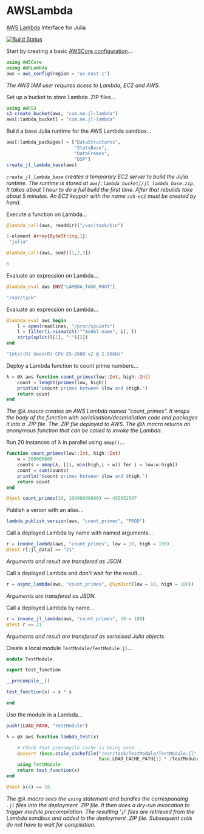 # AWSLambda

[AWS Lambda](https://aws.amazon.com/documentation/lambda/) Interface for Julia

[![Build Status](https://travis-ci.org/samoconnor/AWSLambda.jl.svg)](https://travis-ci.org/samoconnor/AWSLambda.jl)


Start by creating a basic [AWSCore configuration](https://github.com/samoconnor/AWSCore.jl#configuration)...

```julia
using AWSCore
using AWSLambda
aws = aws_config(region = "us-east-1")
```

_The AWS IAM user requires acess to Lambda, EC2 and AWS._

Set up a bucket to store Lambda .ZIP files...

```julia
using AWSS3
s3_create_bucket(aws, "com.me.jl-lambda")
aws[:lambda_bucket] = "com.me.jl-lambda"
```


Build a base Julia runtime for the AWS Lambda sandbox...

```julia
aws[:lambda_packages] = ["DataStructures",
                         "StatsBase",
                         "DataFrames",
                         "DSP"]
create_jl_lambda_base(aws)
```

_`create_jl_lambda_base` creates a temporary EC2 server to build the Julia runtime.
The runtime is stored at `aws[:lambda_bucket]/jl_lambda_base.zip`.
It takes about 1 hour to do a full build the first time.
After that rebuilds take about 5 minutes.
An EC2 keypair with the name `ssh-ec2` must be created by hand._


Execute a function on Lambda...
```julia
@lambda_call(aws, readdir)("/var/task/bin")

1-element Array{ByteString,1}:
 "julia"

@lambda_call(aws, sum)([1,2,3])

6
```


Evaluate an expression on Lambda...
```julia
@lambda_eval aws ENV["LAMBDA_TASK_ROOT"]

"/var/task"
```

Evaluate an expression on Lambda...
```julia
@lambda_eval aws begin
    l = open(readlines, "/proc/cpuinfo")
    l = filter(i->ismatch(r"^model name", i), l)
    strip(split(l[1], ":")[2])
end

"Intel(R) Xeon(R) CPU E5-2680 v2 @ 2.80GHz"
```


Deploy a Lambda function to count prime numbers...

```julia
λ = @λ aws function count_primes(low::Int, high::Int)
    count = length(primes(low, high))
    println("$count primes between $low and $high.")
    return count
end
```
_The @λ macro creates an AWS Lambda named "count_primes". It wraps the body
of the function with serialisation/deserialistion code and packages it into
a .ZIP file. The .ZIP file deployed to AWS. The @λ macro returns an
anonymous function that can be called to invoke the Lambda._

Run 20 instances of λ in parallel using `amap()`...

```julia
function count_primes(low::Int, high::Int)
    w = 500000000
    counts = amap(λ, [(i, min(high,i + w)) for i = low:w:high])
    count = sum(counts)
    println("$count primes between $low and $high.")
    return count
end

@test count_primes(10, 10000000000) == 455052507
```

Publish a verion with an alias...
```julia
lambda_publish_version(aws, "count_primes", "PROD")
```


Call a deployed Lambda by name with named arguments...

```julia
r = invoke_lambda(aws, "count_primes", low = 10, high = 100)
@test r[:jl_data] == "21"
```
_Arguments and result are transfered as JSON._


Call a deployed Lambda and don't wait for the result...

```julia
r = async_lambda(aws, "count_primes", @SymDict(low = 10, high = 100))
```
_Arguments are transfered as JSON._


Call a deployed Lambda by name...
```julia
r = invoke_jl_lambda(aws, "count_primes", 10 = 100)
@test r == 21
```
_Arguments and result are transfered as serialised Julia objects._


Create a local module  `TestModule/TestModule.jl`...

```julia
module TestModule

export test_function

__precompile__()

test_function(x) = x * x

end
```


Use the module in a Lambda...

```julia
push!(LOAD_PATH, "TestModule")

λ = @λ aws function lambda_test(x)

    # Check that precompile cache is being used...
    @assert !Base.stale_cachefile("/var/task/TestModule/TestModule.jl",
                                  Base.LOAD_CACHE_PATH[1] * /TestModule.ji")
    using TestModule
    return test_function(x)
end

@test λ(4) == 16
```
_The @λ macro sees the `using` statement and bundles the corresponding `.jl`
files into the deployment .ZIP file. It then does a dry-run invocation to
trigger module precompilation. The resulting '.ji' files are retrieved from
the Lambda sandbox and added to the deployment .ZIP file. Subsequent calls
do not have to wait for compilation._
